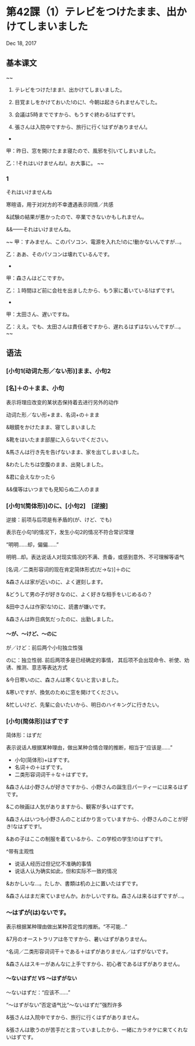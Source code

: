 # 第42課（1）テレビをつけたまま、出かけてしまいました
Dec 18, 2017

## 基本课文
~~
1. テレビをつけた!まま!、出かけてしまいました。

2. 目覚ましをかけておいた!のに!、今朝は起きられませんでした。

3. 会議は5時までですから、もうすぐ終わる!はずです!。

4. 張さんは入院中ですから、旅行に行く!はずがありません!。

-

甲：昨日、窓を開けたまま寝たので、風邪を引いてしまいました。

乙：!それはいけませんね!。お大事に。
~~


### 1
それはいけませんね

寒暄语，用于对对方的不幸遭遇表示同情／共感

&試験の結果が悪かったので、卒業できないかもしれません。

&&——それはいけませんね。


~~
甲：すみません、このパソコン、電源を入れた!のに!動かないんですが…。

乙：ああ、そのパソコンは壊れているんです。

-

甲：森さんはどこですか。

乙：１時間ほど前に会社を出ましたから、もう家に着いている!はずです!。

-

甲：太田さん、遅いですね。

乙：ええ。でも、太田さんは責任者ですから、遅れるはずはないんですが…。
~~

## 语法
### [小句1(动词た形／ない形)]まま、小句2
### [名]＋の＋まま、小句
表示将理应改变的某状态保持着去进行另外的动作

动词た形／ない形+まま、名词+の＋まま

&眼鏡をかけたまま、寝てしまいました

&靴をはいたまま部屋に入らないでください。

&馬さんは行き先を告げないまま、家を出てしまいました。

&わたしたちは空腹のまま、出発しました。

&君に会えなかったら 

&&僕等はいつまでも見知らぬ二人のまま

### [小句1(简体形)]のに、[小句2]　[逆接]
逆接：前项与后项是有矛盾的(が、けど、でも)

表示在小句1的情况下，发生小句2的情况不符合常识常理

“明明……却，偏偏……”

明明…却。表达说话人对现实情况的不满、责备，或感到意外、不可理解等语气

[名词／二类形容词的现在肯定简体形式(だ→な)]＋のに

&森さんは家が近いのに、よく遅刻します。

&どうして男の子が好きなのに、よく好きな相手をいじめるの？

&田中さんは作家!な!のに、読書が嫌いです。

&森さんは昨日病気だったのに、出勤しました。

#### ～が、～けど、～のに
が／けど：前后两个小句独立性强

のに：独立性弱. 前后两项多是已经确定的事情， 其后项不会出现命令、祈使、劝诱、推测、意志等表达方式

&今日寒いのに、森さんは寒くないと言いました。

&寒いですが、換気のために窓を開けてください。

&忙しいけど、先輩に会いたいから、明日のハイキングに行きたい。

### [小句(简体形)]はずです
简体形：はずだ

表示说话人根据某种理由，做出某种合情合理的推断，相当于“应该是……”

- 小句(简体形)+はずです。
- 名词＋の＋はずです。
- 二类形容词词干＋な＋はずです。

&森さんは小野さんが好きですから、小野さんの誕生日パーティーには来るはずです。

&この映画は人気がありますから、観客が多いはずです。

&森さんはいつも小野さんのことばかり言っていますから、小野さんのことが好き!なはずです!。

&あの子はここの制服を着ているから、この学校の学生!のはずです!。

^带有主观性

- 说话人经历过但记忆不准确的事情
- 说话人认为确实如此，但和实际不一致的情况

&おかしいな…。たしか、書類は机の上に置いたはずです。

&森さんはまだ来ていませんか。おかしいですね。森さんは来るはずですが…。

### ～はずが(は)ないです。
表示根据某种理由做出某种否定性的推断。“不可能…”

&7月のオーストラリアは冬ですから、暑いはずがありません。

^名词／二类形容词词干＋である＋はずがありません／はずがないです。

&森さんはスキーがあんなに上手ですから、初心者であるはずがありません。

#### ～ないはずだ VS ～はずがない
～ないはずだ：“应该不……”

“～はずがない”否定语气比“～ないはずだ”强烈许多

&張さんは入院中ですから、旅行に行くはずがありません。

&張さんは歌うのが苦手だと言っていましたから、一緒にカラオケに来てくれないはずです。
